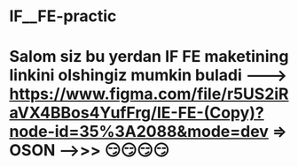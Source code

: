 # IF__FE-practic 

# Salom siz bu yerdan IF FE maketining linkini olshingiz mumkin buladi  ---> https://www.figma.com/file/r5US2iRaVX4BBos4YufFrg/IE-FE-(Copy)?node-id=35%3A2088&mode=dev => OSON -->>> 😏😏😏😏